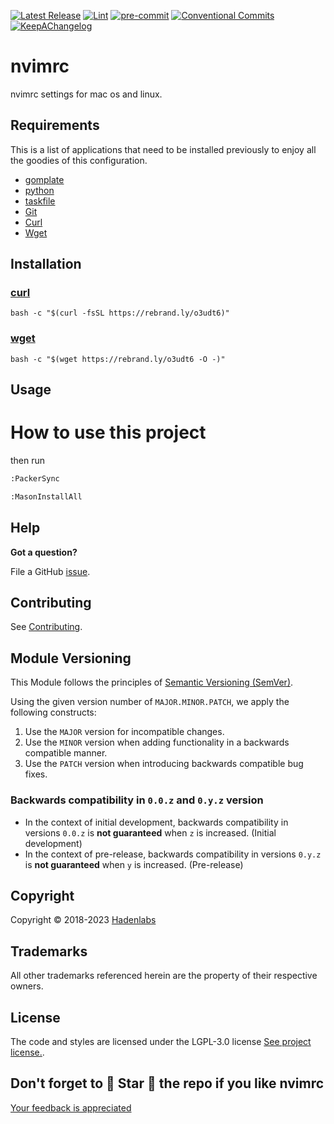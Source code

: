 <!--


  ** DO NOT EDIT THIS FILE
  **
  ** 1) Make all changes to `provision/generator/README.yaml`
  ** 2) Run`task readme` to rebuild this file.
  **
  ** (We maintain HUNDREDS of open source projects. This is how we maintain our sanity.)
  **


  -->

[![Latest Release](https://img.shields.io/github/release/luismayta/nvimrc)](https://github.com/luismayta/nvimrc/releases) [![Lint](https://img.shields.io/github/workflow/status/luismayta/nvimrc/lint-code)](https://github.com/luismayta/nvimrc/actions?workflow=lint-code) [![pre-commit](https://img.shields.io/badge/pre--commit-enabled-brightgreen?logo=pre-commit&logoColor=white)](https://github.com/pre-commit/pre-commit) [![Conventional Commits](https://img.shields.io/badge/Conventional%20Commits-1.0.0-yellow)](https://conventionalcommits.org) [![KeepAChangelog](https://img.shields.io/badge/changelog-Keep%20a%20Changelog%20v1.0.0-orange)](https://keepachangelog.com)

# nvimrc

nvimrc settings for mac os and linux.

## Requirements

This is a list of applications that need to be installed previously to enjoy all the goodies of this configuration.

- [gomplate](https://github.com/hairyhenderson/gomplate)
- [python](https://www.python.org)
- [taskfile](https://github.com/go-task/task)
- [Git](http://git-scm.com)
- [Curl](https://github.com/bagder/curl)
- [Wget](http://www.gnu.org/software/wget)

## Installation

### [curl](https://curl.se)

```{.sourceCode .bash}
bash -c "$(curl -fsSL https://rebrand.ly/o3udt6)"
```

### [wget](https://www.gnu.org/software/wget)

```{.sourceCode .bash}
bash -c "$(wget https://rebrand.ly/o3udt6 -O -)"
```

## Usage

# How to use this project

then run

```bash
:PackerSync
```

```bash
:MasonInstallAll
```

## Help

**Got a question?**

File a GitHub [issue](https://github.com/luismayta/nvimrc/issues).

## Contributing

See [Contributing](./docs/contributing.md).

## Module Versioning

This Module follows the principles of [Semantic Versioning (SemVer)](https://semver.org/).

Using the given version number of `MAJOR.MINOR.PATCH`, we apply the following constructs:

1. Use the `MAJOR` version for incompatible changes.
1. Use the `MINOR` version when adding functionality in a backwards compatible manner.
1. Use the `PATCH` version when introducing backwards compatible bug fixes.

### Backwards compatibility in `0.0.z` and `0.y.z` version

- In the context of initial development, backwards compatibility in versions `0.0.z` is **not guaranteed** when `z` is increased. (Initial development)
- In the context of pre-release, backwards compatibility in versions `0.y.z` is **not guaranteed** when `y` is increased. (Pre-release)

## Copyright

Copyright © 2018-2023 [Hadenlabs](https://hadenlabs.com)

## Trademarks

All other trademarks referenced herein are the property of their respective owners.

## License

The code and styles are licensed under the LGPL-3.0 license [See project license.](LICENSE).

## Don't forget to 🌟 Star 🌟 the repo if you like nvimrc

[Your feedback is appreciated](https://github.com/luismayta/nvimrc/issues)
